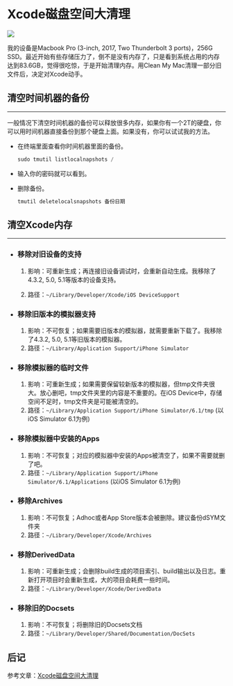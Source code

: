 # Xcode磁盘空间大清理

![](https://unsplash.com/photos/kiI9wQPFw8E)

我的设备是Macbook Pro (3-inch, 2017, Two Thunderbolt 3 ports)，256G SSD。最近开始有些存储压力了，倒不是没有内存了，只是看到系统占用的内存达到83.6GB，觉得很吃惊，于是开始清理内存。用Clean My Mac清理一部分旧文件后，决定对Xcode动手。

## 清空时间机器的备份

---

一般情况下清空时间机器的备份可以释放很多内存，如果你有一个2T的硬盘，你可以用时间机器直接备份到那个硬盘上面。如果没有，你可以试试我的方法。

- 在终端里面查看你时间机器里面的备份。

  ```swift
  sudo tmutil listlocalnapshots /
  ```

- 输入你的密码就可以看到。

- 删除备份。

  ```swift
  tmutil deletelocalsnapshots 备份日期
  ```

## 清空Xcode内存

---

- ### 移除对旧设备的支持

  1. 影响：可重新生成；再连接旧设备调试时，会重新自动生成。我移除了4.3.2, 5.0, 5.1等版本的设备支持。

  2. 路径：`~/Library/Developer/Xcode/iOS DeviceSupport`

- ### 移除旧版本的模拟器支持

  1. 影响：不可恢复；如果需要旧版本的模拟器，就需要重新下载了。我移除了4.3.2, 5.0, 5.1等旧版本的模拟器。
  2. 路径：`~/Library/Application Support/iPhone Simulator`

- ### 移除模拟器的临时文件

  1. 影响：可重新生成；如果需要保留较新版本的模拟器，但tmp文件夹很大。放心删吧，tmp文件夹里的内容是不重要的。在iOS Device中，存储空间不足时，tmp文件夹是可能被清空的。
  2. 路径：`~/Library/Application Support/iPhone Simulator/6.1/tmp` (以iOS Simulator 6.1为例)

- ### 移除模拟器中安装的Apps

  1. 影响：不可恢复；对应的模拟器中安装的Apps被清空了，如果不需要就删了吧。
  2. 路径：`~/Library/Application Support/iPhone Simulator/6.1/Applications` (以iOS Simulator 6.1为例)

- ### 移除Archives

  1. 影响：不可恢复；Adhoc或者App Store版本会被删除。建议备份dSYM文件夹
  2. 路径：`~/Library/Developer/Xcode/Archives`

- ### 移除DerivedData

  1. 影响：可重新生成；会删除build生成的项目索引、build输出以及日志。重新打开项目时会重新生成，大的项目会耗费一些时间。
  2. 路径：`~/Library/Developer/Xcode/DerivedData`

- ### 移除旧的Docsets

  1. 影响：不可恢复；将删除旧的Docsets文档
  2. 路径：`~/Library/Developer/Shared/Documentation/DocSets`

## 后记

参考文章：[Xcode磁盘空间大清理](http://www.iwangke.me/2013/09/09/clean-xcode-to-free-up-disk-space/)
